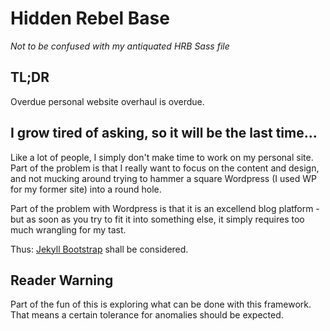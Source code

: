 # Hidden Rebel Base

_Not to be confused with my antiquated HRB Sass file_

## TL;DR

Overdue personal website overhaul is overdue. 

## I grow tired of asking, so it will be the last time...

Like a lot of people, I simply don't make time to work on my personal site. Part of the problem is that I really want to focus on the content and design, and not mucking around trying to hammer a square Wordpress (I used WP for my former site) into a round hole. 

Part of the problem with Wordpress is that it is an excellend blog platform - but as soon as you try to fit it into something else, it simply requires too much wrangling for my tast.

Thus: [Jekyll Bootstrap](http://jekyllbootstrap.com) shall be considered.

## Reader Warning

Part of the fun of this is exploring what can be done with this framework. That means a certain tolerance for anomalies should be expected.

